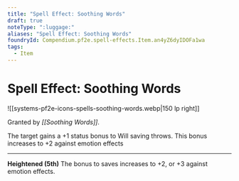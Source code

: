 ```yaml
---
title: "Spell Effect: Soothing Words"
draft: true
noteType: ":luggage:"
aliases: "Spell Effect: Soothing Words"
foundryId: Compendium.pf2e.spell-effects.Item.an4yZ6dyIDOFa1wa
tags:
  - Item
---
```


# Spell Effect: Soothing Words
![[systems-pf2e-icons-spells-soothing-words.webp|150 lp right]]

Granted by _[[Soothing Words]]_.

The target gains a +1 status bonus to Will saving throws. This bonus increases to +2 against emotion effects

* * *

**Heightened (5th)** The bonus to saves increases to +2, or +3 against emotion effects.
